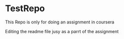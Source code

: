 # TestRepo
This Repo is only for doing an assignment in coursera 

Editing the readme file jusy as a parrt of the assignment
